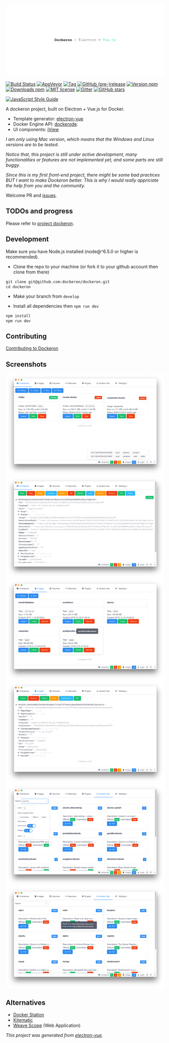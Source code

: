 
![](./docs/Dockeron.png)

[![Build Status](https://travis-ci.org/dockeron/dockeron.svg?branch=master)](https://travis-ci.org/dockeron/dockeron)
[![AppVeyor](https://img.shields.io/appveyor/ci/gruntjs/grunt.svg)](https://ci.appveyor.com/project/fluency03/dockeron)
[![Tag](https://img.shields.io/github/tag/dockeron/dockeron.svg)](https://github.com/dockeron/dockeron/tags)
[![GitHub (pre-)release](https://img.shields.io/github/release/dockeron/dockeron/all.svg)](https://github.com/dockeron/dockeron/releases)
[![Version npm](https://img.shields.io/npm/v/dockeron.svg)](https://www.npmjs.com/package/dockeron)
[![Downloads npm](https://img.shields.io/npm/dt/dockeron.svg)](https://www.npmjs.com/package/dockeron)
[![MIT license](https://img.shields.io/npm/l/dockeron.svg)](https://opensource.org/licenses/MIT)
[![Gitter](https://img.shields.io/gitter/room/nwjs/nw.js.svg)](https://gitter.im/dockeron-project)
[![GitHub stars](https://img.shields.io/github/stars/dockeron/dockeron.svg?style=social&label=Star)](https://github.com/dockeron/dockeron)

[![JavaScript Style Guide](https://cdn.rawgit.com/feross/standard/master/badge.svg)](https://github.com/feross/standard)

A dockeron project, built on Electron + Vue.js for Docker.
  - Template generator: [electron-vue](https://github.com/SimulatedGREG/electron-vue)
  - Docker Engine API: [dockerode](https://github.com/apocas/dockerode).
  - UI components: [iView](https://github.com/iview/iview)

*I am only using Mac version, which means that the Windows and Linux versions are to be tested.*

*Notice that, this project is still under active development, many functionalities or features are not implemented yet, and some parts are still buggy.*

*Since this is my first front-end project, there might be some bad practices BUT I want to make Dockeron better. This is why I would really appriciate the help from you and the community.*

Welcome PR and [issues](https://github.com/dockeron/dockeron/issues/new).


## TODOs and progress

Please refer to [project dockeron](https://github.com/dockeron/dockeron/projects/1).


## Development

Make sure you have Node.js installed (node@^6.5.0 or higher is recommended).

- Clone the repo to your machine (or fork it to your github account then clone from there)
```
git clone git@github.com:dockeron/dockeron.git
cd dockeron
```

- Make your branch from `develop`

- Install all dependencies then `npm run dev`

```
npm install
npm run dev
```

## Contributing

[Contributing to Dockeron](https://github.com/dockeron/dockeron/blob/master/CONTRIBUTING.md)

## Screenshots


![](./docs/dockeron-screenshot1.png)
![](./docs/dockeron-screenshot2.png)
![](./docs/dockeron-screenshot3.png)
![](./docs/dockeron-screenshot4.png)
![](./docs/dockeron-screenshot5.png)
![](./docs/dockeron-screenshot6.png)


## Alternatives

- [Docker Station](https://dockstation.io/)
- [Kitematic](https://kitematic.com/)
- [Weave Scope](https://github.com/weaveworks/scope) (Web Application)


*This project was generated from [electron-vue](https://github.com/SimulatedGREG/electron-vue).*
